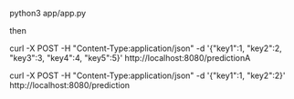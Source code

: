 python3 app/app.py

then

curl -X POST -H "Content-Type:application/json" -d '{"key1":1, "key2":2, "key3":3, "key4":4, "key5":5}' http://localhost:8080/predictionA


curl -X POST -H "Content-Type:application/json" -d '{"key1":1, "key2":2}' http://localhost:8080/prediction